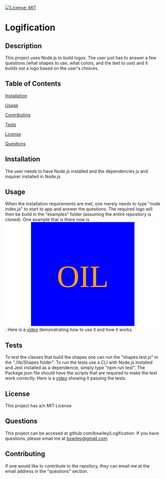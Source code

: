 [![License: MIT](https://img.shields.io/badge/License-MIT-yellow.svg)](https://opensource.org/licenses/MIT)



# Logification

## Description
This project uses Node.js to build logos.  The user just has to answer a few questions (what shapes to use, what colors, and the text to use) and it builds out a logo based on the user's choices.


## Table of Contents

[Installation](#Installation)

[Usage](#Usage)

[Contributing](#Contributing)

[Tests](#Tests)

[License](#License)

[Questions](#Questions)

## Installation
The user needs to have Node.js installed and the dependencies js and inquirer installed in  Node.js

## Usage
When the installation requirements are met, one merely needs to type "node index.js" to start to app and answer the questions.  The required logo will then be build in the "examples" folder (assuming the entire repository is cloned).  One example that is there now is ![Square.svg](./examples/square.svg). Here is a [video](https://drive.google.com/file/d/1UA608TGSa_yhb_lI-vAUENx-lsB8rIGZ/view?usp=share_link) demonstrating how to use it and how it works.

## Tests
To test the classes that build the shapes one can run the "shapes.test.js" in the  "./lib/Shapes folder". To run the tests use a CLI with Node.js installed and  Jest installed as a dependencie,  simply  type "npm run test".  The Package.json file should have the scripts that are required to make the test work correctly. Here is a [video](https://drive.google.com/file/d/1yccwgxjyD4WKYDPSVzmHqg1A4LDn0IcU/view?usp=share_link) showing it passing the tests.

## License
This project has a/n MIT License

## Questions
This project can be accesed at github.com/bswiley/Logification.  If you have questions, please email me at bswiley@gmail.com.
## Contributing
If one would like to contribute to the repsitory, they can email me at the email address in the "questions" section. 
